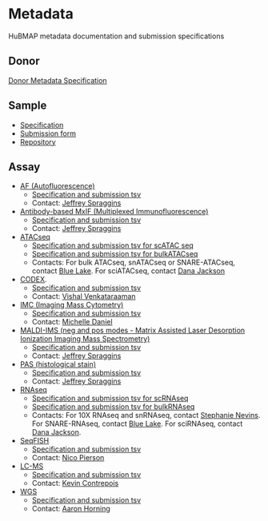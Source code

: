 # Metadata

HuBMAP metadata documentation and submission specifications

## Donor

[Donor Metadata Specification](/donor.md)

## Sample
- [Specification](https://github.com/hubmapconsortium/ingest-validation-tools/blob/master/docs/sample/README.md)
- [Submission form](https://raw.githubusercontent.com/hubmapconsortium/ingest-validation-tools/master/docs/sample/sample-metadata.tsv)
- [Repository](https://github.com/hubmapconsortium/ingest-validation-tools/tree/master/docs/sample)

## Assay

- [AF (Autofluorescence)](/docs/assays/af)
  - [Specification and submission tsv](https://github.com/hubmapconsortium/ingest-validation-tools/tree/master/docs/af)
  - Contact: [Jeffrey Spraggins](mailto:jeff.spraggins@Vanderbilt.Edu)
- [Antibody-based MxIF (Multiplexed Immunofluorescence)](/docs/assays/mxif)
  - [Specification and submission tsv](https://github.com/hubmapconsortium/ingest-validation-tools/tree/master/docs/mxif)
  - Contact: [Jeffrey Spraggins](mailto:jeff.spraggins@Vanderbilt.Edu)
- [ATACseq](/docs/assays/atacseq)
  - [Specification and submission tsv for scATAC seq](https://github.com/hubmapconsortium/ingest-validation-tools/tree/master/docs/scatacseq)
  - [Specification and submission tsv for bulkATACseq](https://github.com/hubmapconsortium/ingest-validation-tools/tree/master/docs/bulkatacseq)
  - Contacts: For bulk ATACseq, snATACseq or SNARE-ATACseq, contact [Blue Lake](mailto:b1lake@eng.ucsd.edu).
    For sciATACseq, contact [Dana Jackson](mailto:danaj77@uw.edu)
- [CODEX](/docs/assays/codex).
  - [Specification and submission tsv](https://github.com/hubmapconsortium/ingest-validation-tools/tree/master/docs/codex)
  - Contact: [Vishal Venkataraaman](mailto:vgautham@stanford.edu)
- [IMC (Imaging Mass Cytometry) ](/docs/assays/imc)
  - [Specification and submission tsv](https://github.com/hubmapconsortium/ingest-validation-tools/tree/master/docs/imc)
  - Contact: [Michelle Daniel](mailto:michelle.daniel@uzh.ch)
- [MALDI-IMS (neg and pos modes - Matrix Assisted Laser Desorption Ionization Imaging Mass Spectrometry)](/docs/assays/maldi-ims)
  - [Specification and submission tsv](https://github.com/hubmapconsortium/ingest-validation-tools/tree/master/docs/maldiims)
  - Contact: [Jeffrey Spraggins](mailto:jeff.spraggins@Vanderbilt.Edu)
- [PAS (histological stain)](/docs/assays/pas)
  - [Specification and submission tsv](https://github.com/hubmapconsortium/ingest-validation-tools/tree/master/docs/stained)
  - Contact: [Jeffrey Spraggins](mailto:jeff.spraggins@Vanderbilt.Edu)
- [RNAseq](/docs/assays/rnaseq)
  - [Specification and submission tsv for scRNAseq](https://github.com/hubmapconsortium/ingest-validation-tools/tree/master/docs/scrnaseq)
  - [Specification and submission tsv for bulkRNAseq](https://github.com/hubmapconsortium/ingest-validation-tools/tree/master/docs/bulkrnaseq)
  - Contacts: For 10X RNAseq and snRNAseq, contact [Stephanie Nevins](mailto:snevins@stanford.edu). 
    For SNARE-RNAseq, contact [Blue Lake](mailto:b1lake@eng.ucsd.edu).
    For sciRNAseq, contact [Dana Jackson](mailto:danaj77@uw.edu). 
- [SeqFISH](/docs/assays/seqfish)
  - [Specification and submission tsv](https://github.com/hubmapconsortium/ingest-validation-tools/tree/master/docs/seqfish)
  - Contact: [Nico Pierson](mailto:nicogpt@caltech.edu)
- [LC-MS](/docs/assays/lcms)
  - [Specification and submission tsv](https://github.com/hubmapconsortium/ingest-validation-tools/tree/master/docs/lcms)
  - Contact: [Kevin Contrepois](mailto:kcontrep@stanford.edu)
- [WGS](/docs/assays/wgs)
  - [Specification and submission tsv](https://github.com/hubmapconsortium/ingest-validation-tools/tree/master/docs/wgs)
  - Contact: [Aaron Horning](mailto:ahorning@stanford.edu)
